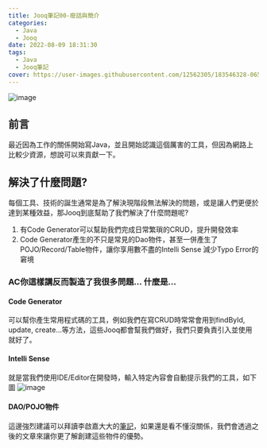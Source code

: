 ```yaml
---
title: Jooq筆記00-廢話與簡介
categories:
  - Java
  - Jooq
date: 2022-08-09 18:31:30
tags:
  - Java
  - Jooq筆記
cover: https://user-images.githubusercontent.com/12562305/183546328-06586ed3-2c12-44bf-a9fc-6108cf37c4a7.png
---
```

![image](https://user-images.githubusercontent.com/12562305/183546328-06586ed3-2c12-44bf-a9fc-6108cf37c4a7.png)

## 前言

最近因為工作的關係開始寫Java，並且開始認識這個厲害的工具，但因為網路上比較少資源，想說可以來貢獻一下。

## 解決了什麼問題?

每個工具、技術的誕生通常是為了解決現階段無法解決的問題，或是讓人們更便於達到某種效益，那Jooq到底幫助了我們解決了什麼問題呢?

1. 有Code Generator可以幫助我們完成日常繁瑣的CRUD，提升開發效率
2. Code Generator產生的不只是常見的Dao物件，甚至一併產生了POJO/Record/Table物件，讓你享用數不盡的Intelli Sense 減少Typo Error的窘境

### AC你這樣講反而製造了我很多問題... 什麼是...

#### Code Generator

可以幫你產生常用程式碼的工具，例如我們在寫CRUD時常常會用到findById, update, create...等方法，這些Jooq都會幫我們做好，我們只要負責引入並使用就好了。

#### Intelli Sense

就是當我們使用IDE/Editor在開發時，輸入特定內容會自動提示我們的工具，如下圖
![image](https://user-images.githubusercontent.com/12562305/183549763-ed059b3a-305c-4341-9942-cbe3f298c318.png)

#### DAO/POJO物件

這邊強烈建議可以拜讀李啟嘉大大的[筆記](https://hackmd.io/@MonsterLee/HJyAdgRBB)，如果還是看不懂沒關係，我們會透過之後的文章來讓你更了解創建這些物件的優勢。
